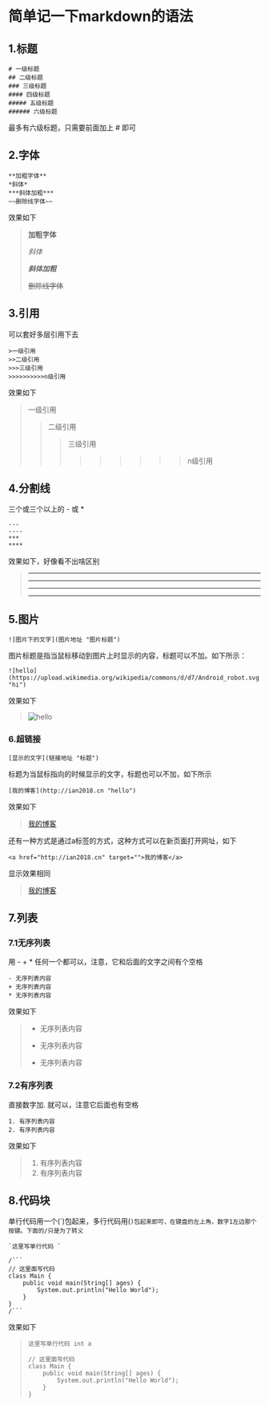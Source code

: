 # 简单记一下markdown的语法

## 1.标题
```
# 一级标题
## 二级标题
### 三级标题
#### 四级标题
##### 五级标题
###### 六级标题
```
最多有六级标题，只需要前面加上 # 即可


## 2.字体
```
**加粗字体**
*斜体*
***斜体加粗***
~~删除线字体~~
```
效果如下

>**加粗字体**
>
>*斜体*
>
>***斜体加粗***
>
>~~删除线字体~~



## 3.引用
可以套好多层引用下去
```
>一级引用
>>二级引用
>>>三级引用
>>>>>>>>>>n级引用
```
效果如下
>一级引用
>>二级引用
>>>三级引用
>>>>>>>>>n级引用

## 4.分割线
三个或三个以上的 - 或 *
```
---
----
***
****
```
效果如下，好像看不出啥区别

>---
>----
>***
>****

## 5.图片
```
![图片下的文字](图片地址 "图片标题")
```
图片标题是指当鼠标移动到图片上时显示的内容，标题可以不加。如下所示：
```
![hello](https://upload.wikimedia.org/wikipedia/commons/d/d7/Android_robot.svg "hi")
```
效果如下
>![hello](https://upload.wikimedia.org/wikipedia/commons/d/d7/Android_robot.svg "hi")

### 6.超链接
```
[显示的文字](链接地址 "标题")
```
标题为当鼠标指向的时候显示的文字，标题也可以不加，如下所示
```
[我的博客](http://ian2018.cn "hello")
```
效果如下
>[我的博客](http://ian2018.cn "hello")

还有一种方式是通过a标签的方式，这种方式可以在新页面打开网址，如下
```
<a href="http://ian2018.cn" target="">我的博客</a>
```
显示效果相同

><a href="http://ian2018.cn" target="">我的博客</a>

## 7.列表
### 7.1无序列表
用 - + * 任何一个都可以，注意，它和后面的文字之间有个空格
```
- 无序列表内容
+ 无序列表内容
* 无序列表内容
```
效果如下
> - 无序列表内容
> + 无序列表内容
> * 无序列表内容

### 7.2有序列表
直接数字加. 就可以，注意它后面也有空格
```
1. 有序列表内容
2. 有序列表内容
```
效果如下

>1. 有序列表内容
>2. 有序列表内容

## 8.代码块
单行代码用一个(`)包起来，多行代码用(```)包起来即可，在键盘的左上角，数字1左边那个按键。下面的/只是为了转义 ```

```
`这里写单行代码 `
```

```
/```
// 这里面写代码
class Main {
    public void main(String[] ages) {
        System.out.println("Hello World");
    }
}
/```
```
效果如下
>`这里写单行代码 int a`
>
>```
>// 这里面写代码
> class Main {
>     public void main(String[] ages) {
>         System.out.println("Hello World");
>     }
> }
>```

<!-- ##{"timestamp":1543727940}## -->